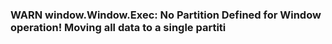 
### WARN window.Window.Exec: No Partition Defined for Window operation! Moving all data to a single partiti